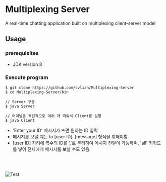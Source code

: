 # Multiplexing Server

A real-time chatting application built on multiplexing client-server model

## Usage

### prerequisites

* JDK version 8

### Execute program

    $ git clone https://github.com/cvlian/Multiplexing-Server
    $ cd Multiplexing-Server/bin
 
    // Server 구동
    $ java Server
    
    // 터미널을 독립적으로 여러 개 띄워서 Client를 실행
    $ java Client

* 'Enter your ID' 메시지가 뜨면 원하는 ID 입력
* 메시지를 보낼 떄는 to [user ID]: [message] 형식을 취해야함
* [user ID] 자리에 복수의 ID를 ','로 분리하여 메시지 전달이 가능하며, 'all' 키워드를 넣어 전체에게 메시지를 보낼 수도 있음.
</br>
</br>

  ![Test](https://user-images.githubusercontent.com/65039504/131438078-7664ba6f-308b-4a09-a058-8aea8a2ebe27.gif)


